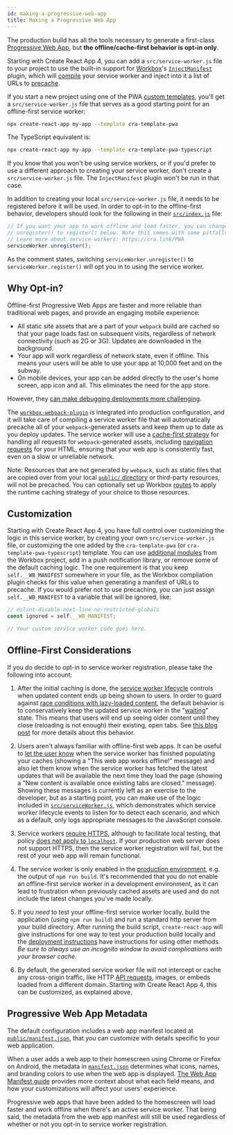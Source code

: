 ```yaml
---
id: making-a-progressive-web-app
title: Making a Progressive Web App
---
```


The production build has all the tools necessary to generate a first-class
[Progressive Web App](https://developers.google.com/web/progressive-web-apps/),
but **the offline/cache-first behavior is opt-in only**.

Starting with Create React App 4, you can add a `src/service-worker.js` file to
your project to use the built-in support for
[Workbox](https://developers.google.com/web/tools/workbox/)'s
[`InjectManifest`](https://developers.google.com/web/tools/workbox/reference-docs/latest/module-workbox-webpack-plugin.InjectManifest)
plugin, which will
[compile](https://developers.google.com/web/tools/workbox/guides/using-bundlers)
your service worker and inject into it a list of URLs to
[precache](https://developers.google.com/web/tools/workbox/guides/precache-files).

If you start a new project using one of the PWA [custom
templates](https://create-react-app.dev/docs/custom-templates/), you'll get a
`src/service-worker.js` file that serves as a good starting point for an
offline-first service worker:

```sh
npx create-react-app my-app --template cra-template-pwa
```

The TypeScript equivalent is:

```sh
npx create-react-app my-app --template cra-template-pwa-typescript
```

If you know that you won't be using service workers, or if you'd prefer to use a
different approach to creating your service worker, don't create a
`src/service-worker.js` file. The `InjectManifest` plugin won't be run in that
case.

In addition to creating your local `src/service-worker.js` file, it needs to be
registered before it will be used. In order to opt-in to the offline-first
behavior, developers should look for the following in their
[`src/index.js`](https://github.com/facebook/create-react-app/blob/master/packages/cra-template/template/src/index.js)
file:

```js
// If you want your app to work offline and load faster, you can change
// unregister() to register() below. Note this comes with some pitfalls.
// Learn more about service workers: https://cra.link/PWA
serviceWorker.unregister();
```

As the comment states, switching `serviceWorker.unregister()` to
`serviceWorker.register()` will opt you in to using the service worker.

## Why Opt-in?

Offline-first Progressive Web Apps are faster and more reliable than traditional
web pages, and provide an engaging mobile experience:

- All static site assets that are a part of your `webpack` build are cached so
  that your page loads fast on subsequent visits, regardless of network
  connectivity (such as 2G or 3G). Updates are downloaded in the background.
- Your app will work regardless of network state, even if offline. This means
  your users will be able to use your app at 10,000 feet and on the subway.
- On mobile devices, your app can be added directly to the user's home screen,
  app icon and all. This eliminates the need for the app store.

However, they [can make debugging deployments more
challenging](https://github.com/facebook/create-react-app/issues/2398).

The
[`workbox-webpack-plugin`](https://developers.google.com/web/tools/workbox/modules/workbox-webpack-plugin)
is integrated into production configuration, and it will take care of compiling
a service worker file that will automatically precache all of your
`webpack`-generated assets and keep them up to date as you deploy updates. The
service worker will use a [cache-first
strategy](https://developers.google.com/web/fundamentals/instant-and-offline/offline-cookbook/#cache-falling-back-to-network)
for handling all requests for `webpack`-generated assets, including [navigation
requests](https://developers.google.com/web/fundamentals/primers/service-workers/high-performance-loading#first_what_are_navigation_requests)
for your HTML, ensuring that your web app is consistently fast, even on a slow
or unreliable network.

Note: Resources that are not generated by `webpack`, such as static files that are
copied over from your local
[`public/` directory](https://github.com/facebook/create-react-app/blob/master/packages/cra-template/template/public/)
or third-party resources, will not be precached. You can optionally set up Workbox
[routes](https://developers.google.com/web/tools/workbox/guides/route-requests)
to apply the runtime caching strategy of your choice to those resources.

## Customization

Starting with Create React App 4, you have full control over customizing the
logic in this service worker, by creating your own `src/service-worker.js` file,
or customizing the one added by the `cra-template-pwa` (or
`cra-template-pwa-typescript`) template. You can use [additional
modules](https://developers.google.com/web/tools/workbox/modules) from the
Workbox project, add in a push notification library, or remove some of the
default caching logic. The one requirement is that you keep `self.__WB_MANIFEST`
somewhere in your file, as the Workbox compilation plugin checks for this value
when generating a manifest of URLs to precache. If you would prefer not to use
precaching, you can just assign `self.__WB_MANIFEST` to a variable that will be
ignored, like:

```js
// eslint-disable-next-line no-restricted-globals
const ignored = self.__WB_MANIFEST;

// Your custom service worker code goes here.
```

## Offline-First Considerations

If you do decide to opt-in to service worker registration, please take the
following into account:

1. After the initial caching is done, the [service worker lifecycle](https://developers.google.com/web/fundamentals/primers/service-workers/lifecycle)
   controls when updated content ends up being shown to users. In order to guard against
   [race conditions with lazy-loaded content](https://github.com/facebook/create-react-app/issues/3613#issuecomment-353467430),
   the default behavior is to conservatively keep the updated service worker in the "[waiting](https://developers.google.com/web/fundamentals/primers/service-workers/lifecycle#waiting)"
   state. This means that users will end up seeing older content until they close (reloading is not
   enough) their existing, open tabs. See [this blog post](https://jeffy.info/2018/10/10/sw-in-c-r-a.html)
   for more details about this behavior.

1. Users aren't always familiar with offline-first web apps. It can be useful to
   [let the user know](https://developers.google.com/web/fundamentals/instant-and-offline/offline-ux#inform_the_user_when_the_app_is_ready_for_offline_consumption)
   when the service worker has finished populating your caches (showing a "This web
   app works offline!" message) and also let them know when the service worker has
   fetched the latest updates that will be available the next time they load the
   page (showing a "New content is available once existing tabs are closed." message). Showing
   these messages is currently left as an exercise to the developer, but as a
   starting point, you can make use of the logic included in [`src/serviceWorker.js`](https://github.com/facebook/create-react-app/blob/master/packages/cra-template/template/src/serviceWorker.js), which
   demonstrates which service worker lifecycle events to listen for to detect each
   scenario, and which as a default, only logs appropriate messages to the
   JavaScript console.

1. Service workers [require HTTPS](https://developers.google.com/web/fundamentals/getting-started/primers/service-workers#you_need_https),
   although to facilitate local testing, that policy
   [does not apply to `localhost`](https://stackoverflow.com/questions/34160509/options-for-testing-service-workers-via-http/34161385#34161385).
   If your production web server does not support HTTPS, then the service worker
   registration will fail, but the rest of your web app will remain functional.

1. The service worker is only enabled in the [production environment](deployment.md),
   e.g. the output of `npm run build`. It's recommended that you do not enable an
   offline-first service worker in a development environment, as it can lead to
   frustration when previously cached assets are used and do not include the latest
   changes you've made locally.

1. If you _need_ to test your offline-first service worker locally, build
   the application (using `npm run build`) and run a standard http server from your
   build directory. After running the build script, `create-react-app` will give
   instructions for one way to test your production build locally and the [deployment instructions](deployment.md) have
   instructions for using other methods. _Be sure to always use an
   incognito window to avoid complications with your browser cache._

1. By default, the generated service worker file will not intercept or cache any
   cross-origin traffic, like HTTP [API requests](integrating-with-an-api-backend.md),
   images, or embeds loaded from a different domain. Starting with Create
   React App 4, this can be customized, as explained above.

## Progressive Web App Metadata

The default configuration includes a web app manifest located at
[`public/manifest.json`](https://github.com/facebook/create-react-app/blob/master/packages/cra-template/template/public/manifest.json), that you can customize with
details specific to your web application.

When a user adds a web app to their homescreen using Chrome or Firefox on
Android, the metadata in [`manifest.json`](https://github.com/facebook/create-react-app/blob/master/packages/cra-template/template/public/manifest.json) determines what
icons, names, and branding colors to use when the web app is displayed.
[The Web App Manifest guide](https://developers.google.com/web/fundamentals/engage-and-retain/web-app-manifest/)
provides more context about what each field means, and how your customizations
will affect your users' experience.

Progressive web apps that have been added to the homescreen will load faster and
work offline when there's an active service worker. That being said, the
metadata from the web app manifest will still be used regardless of whether or
not you opt-in to service worker registration.
